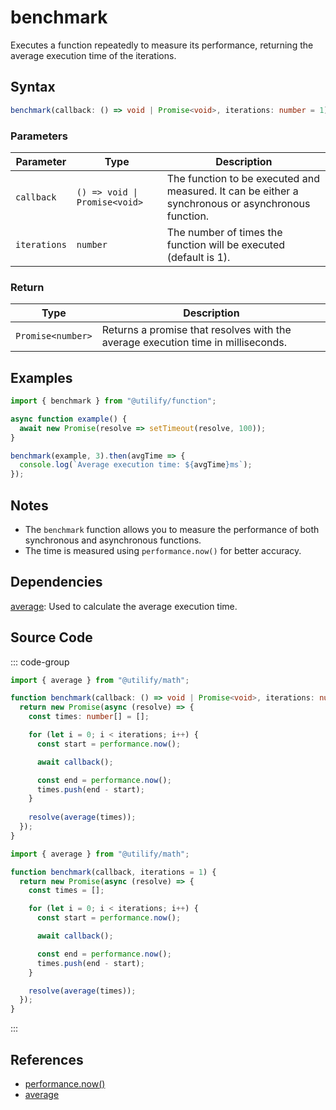 # benchmark

Executes a function repeatedly to measure its performance, returning the average execution time of the iterations.

## Syntax
```typescript
benchmark(callback: () => void | Promise<void>, iterations: number = 1): Promise<number>
```

### Parameters

| Parameter   | Type                                    | Description                                  |
|-------------|-----------------------------------------|--------------------------------------------|
| `callback`  | `() => void \| Promise<void>`            | The function to be executed and measured. It can be either a synchronous or asynchronous function. |
| `iterations`| `number`                                | The number of times the function will be executed (default is 1). |

### Return

| Type     | Description                                      |
|----------|------------------------------------------------|
| `Promise<number>` | Returns a promise that resolves with the average execution time in milliseconds. |

## Examples

```typescript
import { benchmark } from "@utilify/function";

async function example() {
  await new Promise(resolve => setTimeout(resolve, 100));
}

benchmark(example, 3).then(avgTime => {
  console.log(`Average execution time: ${avgTime}ms`);
});
```

## Notes
- The `benchmark` function allows you to measure the performance of both synchronous and asynchronous functions.
- The time is measured using `performance.now()` for better accuracy.

## Dependencies
[average](../math/average.md): Used to calculate the average execution time.

## Source Code
::: code-group

```typescript
import { average } from "@utilify/math";

function benchmark(callback: () => void | Promise<void>, iterations: number = 1): Promise<number> {
  return new Promise(async (resolve) => {
    const times: number[] = [];

    for (let i = 0; i < iterations; i++) {
      const start = performance.now();

      await callback();

      const end = performance.now();
      times.push(end - start);
    }
    
    resolve(average(times));
  });
}
```

```javascript
import { average } from "@utilify/math";

function benchmark(callback, iterations = 1) {
  return new Promise(async (resolve) => {
    const times = [];

    for (let i = 0; i < iterations; i++) {
      const start = performance.now();

      await callback();

      const end = performance.now();
      times.push(end - start);
    }

    resolve(average(times));
  });
}
```
:::

## References
- [performance.now()](https://developer.mozilla.org/en-US/docs/Web/API/Performance/now)
- [average](./math.md)